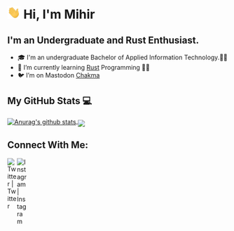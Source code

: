 # <img src="https://raw.githubusercontent.com/ABSphreak/ABSphreak/master/gifs/Hi.gif" width="30px"> Hi, I'm Mihir
## I'm an Undergraduate and Rust Enthusiast.
- 🎓 I'm an undergraduate Bachelor of Applied Information Technology.🧑‍🎓 
- 🌱 I’m currently learning [Rust](https://www.rust-lang.org) Programming 👨‍💻
- 🐦 I’m on Mastodon <a rel="me" href="https://mastodon.social/@chakma">Chakma</a>
<!-- - 👯 I’m looking to collaborate on open-sourse projects. -->

## My GitHub Stats 💻

<a href="https://github.com/anuraghazra/github-readme-stats"><img align="center" src="https://github-readme-stats.vercel.app/api/top-langs/?username=mihirchakma&langs_count=8&theme=radical" alt="Anurag's github stats" target="_blank"/> </a><a href="https://github.com/anuraghazra/github-readme-stats"><img align="middle" src="https://github-readme-stats.vercel.app/api?username=mihirchakma&show_icons=true&theme=radical" target="_blank"/></a>


[twitter]: https://twitter.com/mihir_chakma
[Instagram]: https://www.instagram.com/mihir_chakma/

## Connect With Me:

[<img align="left" alt="Twitter | Twitter" width="22px" src="https://cdn.jsdelivr.net/npm/simple-icons@v3/icons/twitter.svg" target="_blank"/>][twitter]
[<img align="left" alt="Instagram | Instagram" width="22px" src="https://cdn.jsdelivr.net/npm/simple-icons@v3/icons/instagram.svg" target="_blank"/>][instagram]


<!--
**mihirchakma/mihirchakma** is a ✨ _special_ ✨ repository because its `README.md` (this file) appears on your GitHub profile.

Here are some ideas to get you started:

- 🔭 I’m currently working on ...
- 🌱 I’m currently learning ...
- 👯 I’m looking to collaborate on ...
- 🤔 I’m looking for help with ...
- 💬 Ask me about ...
- 📫 How to reach me: ...
- 😄 Pronouns: ...
- ⚡ Fun fact: ...
-->
